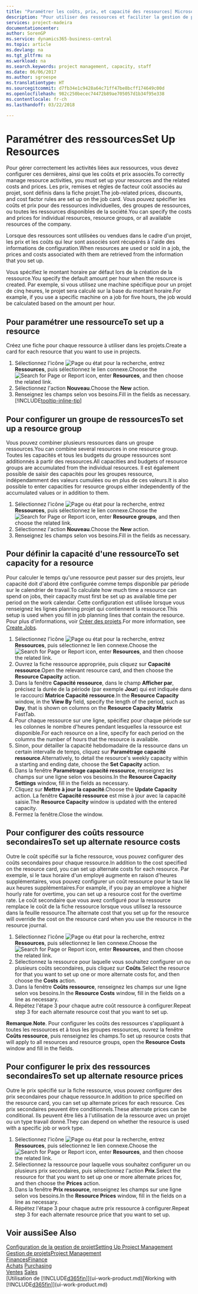 ```yaml
---
title: "Paramétrer les coûts, prix, et capacité des ressources| Microsoft Docs"
description: "Pour utiliser des ressources et faciliter la gestion de projets, vous spécifiez les coûts et les prix des différents ressources ou groupes de ressources, et définissez la capacité ressource."
services: project-madeira
documentationcenter: 
author: SorenGP
ms.service: dynamics365-business-central
ms.topic: article
ms.devlang: na
ms.tgt_pltfrm: na
ms.workload: na
ms.search.keywords: project management, capacity, staff
ms.date: 06/06/2017
ms.author: sgroespe
ms.translationtype: HT
ms.sourcegitcommit: d7fb34e1c9428a64c71ff47be8bcff174649c00d
ms.openlocfilehash: 982c250becec74472b89ae705057d1b34f95e338
ms.contentlocale: fr-ch
ms.lasthandoff: 03/22/2018

---
```

# <a name="set-up-resources"></a><span data-ttu-id="b6ee2-103">Paramétrer des ressources</span><span class="sxs-lookup"><span data-stu-id="b6ee2-103">Set Up Resources</span></span>
<span data-ttu-id="b6ee2-104">Pour gérer correctement les activités liées aux ressources, vous devez configurer ces dernières, ainsi que les coûts et prix associés.</span><span class="sxs-lookup"><span data-stu-id="b6ee2-104">To correctly manage resource activities, you must set up your resources and the related costs and prices.</span></span> <span data-ttu-id="b6ee2-105">Les prix, remises et règles de facteur coût associés au projet, sont définis dans la fiche projet.</span><span class="sxs-lookup"><span data-stu-id="b6ee2-105">The job-related prices, discounts, and cost factor rules are set up on the job card.</span></span> <span data-ttu-id="b6ee2-106">Vous pouvez spécifier les coûts et prix pour des ressources individuelles, des groupes de ressources, ou toutes les ressources disponibles de la société.</span><span class="sxs-lookup"><span data-stu-id="b6ee2-106">You can specify the costs and prices for individual resources, resource groups, or all available resources of the company.</span></span>

<span data-ttu-id="b6ee2-107">Lorsque des ressources sont utilisées ou vendues dans le cadre d'un projet, les prix et les coûts qui leur sont associés sont récupérés à l'aide des informations de configuration.</span><span class="sxs-lookup"><span data-stu-id="b6ee2-107">When resources are used or sold in a job, the prices and costs associated with them are retrieved from the information that you set up.</span></span>

<span data-ttu-id="b6ee2-108">Vous spécifiez le montant horaire par défaut lors de la création de la ressource.</span><span class="sxs-lookup"><span data-stu-id="b6ee2-108">You specify the default amount per hour when the resource is created.</span></span> <span data-ttu-id="b6ee2-109">Par exemple, si vous utilisez une machine spécifique pour un projet de cinq heures, le projet sera calculé sur la base du montant horaire.</span><span class="sxs-lookup"><span data-stu-id="b6ee2-109">For example, if you use a specific machine on a job for five hours, the job would be calculated based on the amount per hour.</span></span>

## <a name="to-set-up-a-resource"></a><span data-ttu-id="b6ee2-110">Pour paramétrer une ressource</span><span class="sxs-lookup"><span data-stu-id="b6ee2-110">To set up a resource</span></span>
<span data-ttu-id="b6ee2-111">Créez une fiche pour chaque ressource à utiliser dans les projets.</span><span class="sxs-lookup"><span data-stu-id="b6ee2-111">Create a card for each resource that you want to use in projects.</span></span>

1. <span data-ttu-id="b6ee2-112">Sélectionnez l'icône ![Page ou état pour la recherche](media/ui-search/search_small.png "Page ou état pour la recherche"), entrez **Ressources**, puis sélectionnez le lien connexe.</span><span class="sxs-lookup"><span data-stu-id="b6ee2-112">Choose the ![Search for Page or Report](media/ui-search/search_small.png "Search for Page or Report icon") icon, enter **Resources**, and then choose the related link.</span></span>
2. <span data-ttu-id="b6ee2-113">Sélectionnez l'action **Nouveau**.</span><span class="sxs-lookup"><span data-stu-id="b6ee2-113">Choose the **New** action.</span></span>
3. <span data-ttu-id="b6ee2-114">Renseignez les champs selon vos besoins.</span><span class="sxs-lookup"><span data-stu-id="b6ee2-114">Fill in the fields as necessary.</span></span> [!INCLUDE[tooltip-inline-tip](includes/tooltip-inline-tip_md.md)]  

## <a name="to-set-up-a-resource-group"></a><span data-ttu-id="b6ee2-115">Pour configurer un groupe de ressources</span><span class="sxs-lookup"><span data-stu-id="b6ee2-115">To set up a resource group</span></span>
<span data-ttu-id="b6ee2-116">Vous pouvez combiner plusieurs ressources dans un groupe ressources.</span><span class="sxs-lookup"><span data-stu-id="b6ee2-116">You can combine several resources in one resource group.</span></span> <span data-ttu-id="b6ee2-117">Toutes les capacités et tous les budgets du groupe ressources sont additionnés à partir des ressources.</span><span class="sxs-lookup"><span data-stu-id="b6ee2-117">All capacities and budgets of resource groups are accumulated from the individual resources.</span></span> <span data-ttu-id="b6ee2-118">Il est également possible de saisir des capacités pour les groupes ressource, indépendamment des valeurs cumulées ou en plus de ces valeurs.</span><span class="sxs-lookup"><span data-stu-id="b6ee2-118">It is also possible to enter capacities for resource groups either independently of the accumulated values or in addition to them.</span></span>

1. <span data-ttu-id="b6ee2-119">Sélectionnez l'icône ![Page ou état pour la recherche](media/ui-search/search_small.png "Page ou état pour la recherche"), entrez **Ressources**, puis sélectionnez le lien connexe.</span><span class="sxs-lookup"><span data-stu-id="b6ee2-119">Choose the ![Search for Page or Report](media/ui-search/search_small.png "Search for Page or Report icon") icon, enter **Resource groups**, and then choose the related link.</span></span>
2. <span data-ttu-id="b6ee2-120">Sélectionnez l'action **Nouveau**.</span><span class="sxs-lookup"><span data-stu-id="b6ee2-120">Choose the **New** action.</span></span>
3. <span data-ttu-id="b6ee2-121">Renseignez les champs selon vos besoins.</span><span class="sxs-lookup"><span data-stu-id="b6ee2-121">Fill in the fields as necessary.</span></span>

## <a name="to-set-capacity-for-a-resource"></a><span data-ttu-id="b6ee2-122">Pour définir la capacité d'une ressource</span><span class="sxs-lookup"><span data-stu-id="b6ee2-122">To set capacity for a resource</span></span>
<span data-ttu-id="b6ee2-123">Pour calculer le temps qu'une ressource peut passer sur des projets, leur capacité doit d'abord être configurée comme temps disponible par période sur le calendrier de travail.</span><span class="sxs-lookup"><span data-stu-id="b6ee2-123">To calculate how much time a resource can spend on jobs, their capacity must first be set up as available time per period on the work calendar.</span></span> <span data-ttu-id="b6ee2-124">Cette configuration est utilisée lorsque vous renseignez les lignes planning projet qui contiennent la ressource.</span><span class="sxs-lookup"><span data-stu-id="b6ee2-124">This setup is used when you fill in job planning lines that contain the resource.</span></span> <span data-ttu-id="b6ee2-125">Pour plus d'informations, voir [Créer des projets](projects-how-create-jobs.md).</span><span class="sxs-lookup"><span data-stu-id="b6ee2-125">For more information, see [Create Jobs](projects-how-create-jobs.md).</span></span>

1. <span data-ttu-id="b6ee2-126">Sélectionnez l'icône ![Page ou état pour la recherche](media/ui-search/search_small.png "Page ou état pour la recherche"), entrez **Ressources**, puis sélectionnez le lien connexe.</span><span class="sxs-lookup"><span data-stu-id="b6ee2-126">Choose the ![Search for Page or Report](media/ui-search/search_small.png "Search for Page or Report icon") icon, enter **Resources**, and then choose the related link.</span></span>
2. <span data-ttu-id="b6ee2-127">Ouvrez la fiche ressource appropriée, puis cliquez sur **Capacité ressource**.</span><span class="sxs-lookup"><span data-stu-id="b6ee2-127">Open the relevant resource card, and then choose the **Resource Capacity** action.</span></span>
3. <span data-ttu-id="b6ee2-128">Dans la fenêtre **Capacité ressource**, dans le champ **Afficher par**, précisez la durée de la période (par exemple **Jour**) qui est indiquée dans le raccourci **Matrice Capacité ressource**.</span><span class="sxs-lookup"><span data-stu-id="b6ee2-128">In the **Resource Capacity** window, in the **View By** field, specify the length of the period, such as **Day**, that is shown on columns on the **Resource Capacity Matrix** FastTab.</span></span>
4. <span data-ttu-id="b6ee2-129">Pour chaque ressource sur une ligne, spécifiez pour chaque période sur les colonnes le nombre d'heures pendant lesquelles la ressource est disponible.</span><span class="sxs-lookup"><span data-stu-id="b6ee2-129">For each resource on a line, specify for each period on the columns the number of hours that the resource is available.</span></span>
5. <span data-ttu-id="b6ee2-130">Sinon, pour détailler la capacité hebdomadaire de la ressource dans un certain intervalle de temps, cliquez sur **Paramétrage capacité ressource**.</span><span class="sxs-lookup"><span data-stu-id="b6ee2-130">Alternatively, to detail the resource's weekly capacity within a starting and ending date, choose the **Set Capacity** action.</span></span>
6. <span data-ttu-id="b6ee2-131">Dans la fenêtre **Paramétrage capacité ressource**, renseignez les champs sur une ligne selon vos besoins.</span><span class="sxs-lookup"><span data-stu-id="b6ee2-131">In the **Resource Capacity Settings** window, fill in the fields as necessary.</span></span>
7. <span data-ttu-id="b6ee2-132">Cliquez sur **Mettre à jour la capacité**.</span><span class="sxs-lookup"><span data-stu-id="b6ee2-132">Choose the **Update Capacity** action.</span></span> <span data-ttu-id="b6ee2-133">La fenêtre **Capacité ressource** est mise à jour avec la capacité saisie.</span><span class="sxs-lookup"><span data-stu-id="b6ee2-133">The **Resource Capacity** window is updated with the entered capacity.</span></span>
8. <span data-ttu-id="b6ee2-134">Fermez la fenêtre.</span><span class="sxs-lookup"><span data-stu-id="b6ee2-134">Close the window.</span></span>

## <a name="to-set-up-alternate-resource-costs"></a><span data-ttu-id="b6ee2-135">Pour configurer des coûts ressource secondaires</span><span class="sxs-lookup"><span data-stu-id="b6ee2-135">To set up alternate resource costs</span></span>
<span data-ttu-id="b6ee2-136">Outre le coût spécifié sur la fiche ressource, vous pouvez configurer des coûts secondaires pour chaque ressource.</span><span class="sxs-lookup"><span data-stu-id="b6ee2-136">In addition to the cost specified on the resource card, you can set up alternate costs for each resource.</span></span> <span data-ttu-id="b6ee2-137">Par exemple, si le taux horaire d'un employé augmente en raison d'heures supplémentaires, vous pouvez configurer un coût ressource pour le taux lié aux heures supplémentaires.</span><span class="sxs-lookup"><span data-stu-id="b6ee2-137">For example, if you pay an employee a higher hourly rate for overtime, you can set up a resource cost for the overtime rate.</span></span> <span data-ttu-id="b6ee2-138">Le coût secondaire que vous avez configuré pour la ressource remplace le coût de la fiche ressource lorsque vous utilisez la ressource dans la feuille ressource.</span><span class="sxs-lookup"><span data-stu-id="b6ee2-138">The alternate cost that you set up for the resource will override the cost on the resource card when you use the resource in the resource journal.</span></span>

1. <span data-ttu-id="b6ee2-139">Sélectionnez l'icône ![Page ou état pour la recherche](media/ui-search/search_small.png "Page ou état pour la recherche"), entrez **Ressources**, puis sélectionnez le lien connexe.</span><span class="sxs-lookup"><span data-stu-id="b6ee2-139">Choose the ![Search for Page or Report](media/ui-search/search_small.png "Search for Page or Report icon") icon, enter **Resources**, and then choose the related link.</span></span>  
2. <span data-ttu-id="b6ee2-140">Sélectionnez la ressource pour laquelle vous souhaitez configurer un ou plusieurs coûts secondaires, puis cliquez sur **Coûts**.</span><span class="sxs-lookup"><span data-stu-id="b6ee2-140">Select the resource for that you want to set up one or more alternate costs for, and then choose the **Costs** action.</span></span>  
3. <span data-ttu-id="b6ee2-141">Dans la fenêtre **Coûts ressource**, renseignez les champs sur une ligne selon vos besoins.</span><span class="sxs-lookup"><span data-stu-id="b6ee2-141">In the **Resource Costs** window, fill in the fields on a line as necessary.</span></span>  
4. <span data-ttu-id="b6ee2-142">Répétez l'étape 3 pour chaque autre coût ressource à configurer.</span><span class="sxs-lookup"><span data-stu-id="b6ee2-142">Repeat step 3 for each alternate resource cost that you want to set up.</span></span>

<span data-ttu-id="b6ee2-143">**Remarque**.</span><span class="sxs-lookup"><span data-stu-id="b6ee2-143">**Note**.</span></span> <span data-ttu-id="b6ee2-144">Pour configurer les coûts des ressources s'appliquant à toutes les ressources et à tous les groupes ressources, ouvrez la fenêtre **Coûts ressource**, puis renseignez les champs.</span><span class="sxs-lookup"><span data-stu-id="b6ee2-144">To set up resource costs that will apply to all resources and resource groups, open the **Resource Costs** window and fill in the fields.</span></span>

## <a name="to-set-up-alternate-resource-prices"></a><span data-ttu-id="b6ee2-145">Pour configurer le prix des ressources secondaires</span><span class="sxs-lookup"><span data-stu-id="b6ee2-145">To set up alternate resource prices</span></span>
<span data-ttu-id="b6ee2-146">Outre le prix spécifié sur la fiche ressource, vous pouvez configurer des prix secondaires pour chaque ressource.</span><span class="sxs-lookup"><span data-stu-id="b6ee2-146">In addition to price specified on the resource card, you can set up alternate prices for each resource.</span></span> <span data-ttu-id="b6ee2-147">Ces prix secondaires peuvent être conditionnels.</span><span class="sxs-lookup"><span data-stu-id="b6ee2-147">These alternate prices can be conditional.</span></span> <span data-ttu-id="b6ee2-148">Ils peuvent être liés à l'utilisation de la ressource avec un projet ou un type travail donné.</span><span class="sxs-lookup"><span data-stu-id="b6ee2-148">They can depend on whether the resource is used with a specific job or work type.</span></span>

1. <span data-ttu-id="b6ee2-149">Sélectionnez l'icône ![Page ou état pour la recherche](media/ui-search/search_small.png "Page ou état pour la recherche"), entrez **Ressources**, puis sélectionnez le lien connexe.</span><span class="sxs-lookup"><span data-stu-id="b6ee2-149">Choose the ![Search for Page or Report](media/ui-search/search_small.png "Search for Page or Report icon") icon, enter **Resources**, and then choose the related link.</span></span>
2. <span data-ttu-id="b6ee2-150">Sélectionnez la ressource pour laquelle vous souhaitez configurer un ou plusieurs prix secondaires, puis sélectionnez l'action **Prix**.</span><span class="sxs-lookup"><span data-stu-id="b6ee2-150">Select the resource for that you want to set up one or more alternate prices for, and then choose the **Prices** action.</span></span>
3. <span data-ttu-id="b6ee2-151">Dans la fenêtre **Prix ressource**, renseignez les champs sur une ligne selon vos besoins.</span><span class="sxs-lookup"><span data-stu-id="b6ee2-151">In the **Resource Prices** window, fill in the fields on a line as necessary.</span></span>
4. <span data-ttu-id="b6ee2-152">Répétez l'étape 3 pour chaque autre prix ressource à configurer.</span><span class="sxs-lookup"><span data-stu-id="b6ee2-152">Repeat step 3 for each alternate resource price that you want to set up.</span></span>

## <a name="see-also"></a><span data-ttu-id="b6ee2-153">Voir aussi</span><span class="sxs-lookup"><span data-stu-id="b6ee2-153">See Also</span></span>
[<span data-ttu-id="b6ee2-154">Configuration de la gestion de projet</span><span class="sxs-lookup"><span data-stu-id="b6ee2-154">Setting Up Project Management</span></span>](projects-setup-projects.md)  
[<span data-ttu-id="b6ee2-155">Gestion de projets</span><span class="sxs-lookup"><span data-stu-id="b6ee2-155">Project Management</span></span>](projects-manage-projects.md)  
[<span data-ttu-id="b6ee2-156">Finances</span><span class="sxs-lookup"><span data-stu-id="b6ee2-156">Finance</span></span>](finance.md)  
<span data-ttu-id="b6ee2-157">[Achats](purchasing-manage-purchasing.md)       </span><span class="sxs-lookup"><span data-stu-id="b6ee2-157">[Purchasing](purchasing-manage-purchasing.md)       </span></span>  
<span data-ttu-id="b6ee2-158">[Ventes](sales-manage-sales.md)    </span><span class="sxs-lookup"><span data-stu-id="b6ee2-158">[Sales](sales-manage-sales.md)    </span></span>  
<span data-ttu-id="b6ee2-159">[Utilisation de [!INCLUDE[d365fin](includes/d365fin_md.md)]](ui-work-product.md)</span><span class="sxs-lookup"><span data-stu-id="b6ee2-159">[Working with [!INCLUDE[d365fin](includes/d365fin_md.md)]](ui-work-product.md)</span></span>  

